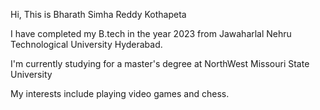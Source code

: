 
Hi, This is Bharath Simha Reddy Kothapeta

I have completed my B.tech in the year 2023 from Jawaharlal Nehru Technological University Hyderabad.

I'm currently studying for a master's degree at NorthWest Missouri State University

My interests include playing video games and chess.


<!--
**kothapetaBharathSimhaReddy/kothapetaBharathSimhaReddy** is a ✨ _special_ ✨ repository because its `README.md` (this file) appears on your GitHub profile.
